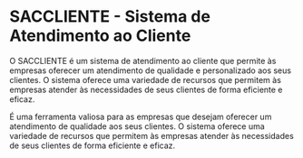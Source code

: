 # SACCLIENTE - Sistema de Atendimento ao Cliente

O SACCLIENTE é um sistema de atendimento ao cliente que permite às empresas oferecer um atendimento de qualidade e personalizado aos seus clientes. O sistema oferece uma variedade de recursos que permitem às empresas atender às necessidades de seus clientes de forma eficiente e eficaz.

É uma ferramenta valiosa para as empresas que desejam oferecer um atendimento de qualidade aos seus clientes. O sistema oferece uma variedade de recursos que permitem às empresas atender às necessidades de seus clientes de forma eficiente e eficaz.
